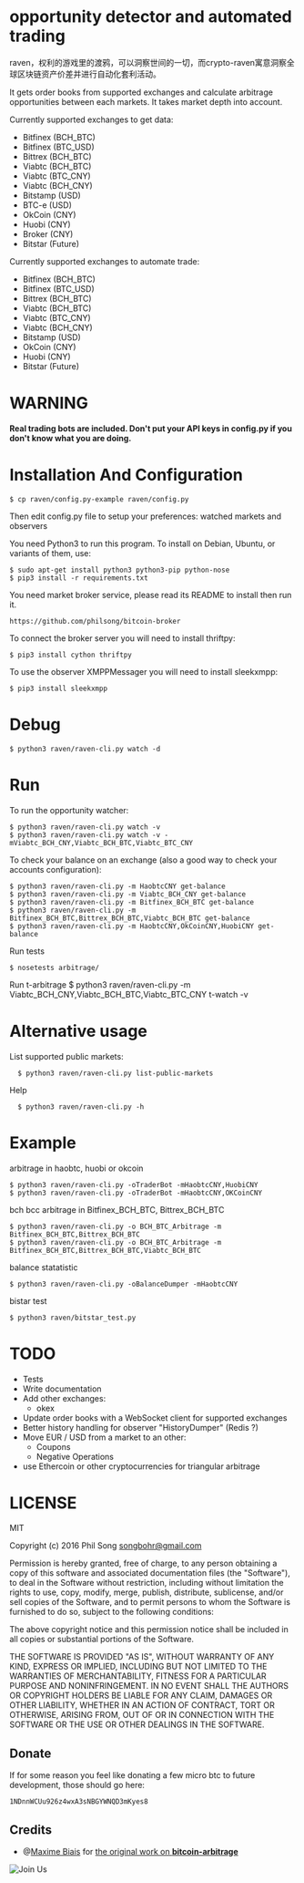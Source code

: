 # opportunity detector and automated trading

raven，权利的游戏里的渡鸦，可以洞察世间的一切，而crypto-raven寓意洞察全球区块链资产价差并进行自动化套利活动。

It gets order books from supported exchanges and calculate arbitrage
opportunities between each markets. It takes market depth into account.

Currently supported exchanges to get data:
 - Bitfinex (BCH_BTC)
 - Bitfinex (BTC_USD)
 - Bittrex (BCH_BTC)
 - Viabtc (BCH_BTC)
 - Viabtc (BTC_CNY)
 - Viabtc (BCH_CNY)
 - Bitstamp (USD)
 - BTC-e (USD)
 - OkCoin (CNY)
 - Huobi (CNY)
 - Broker (CNY)
 - Bitstar (Future)

Currently supported exchanges to automate trade:
 - Bitfinex (BCH_BTC)
 - Bitfinex (BTC_USD)
 - Bittrex (BCH_BTC)
 - Viabtc (BCH_BTC)
 - Viabtc (BTC_CNY)
 - Viabtc (BCH_CNY)
 - Bitstamp (USD)
 - OkCoin (CNY)
 - Huobi (CNY)
 - Bitstar (Future)

# WARNING

**Real trading bots are included. Don't put your API keys in config.py
  if you don't know what you are doing.**

# Installation And Configuration

    $ cp raven/config.py-example raven/config.py

Then edit config.py file to setup your preferences: watched markets
and observers

You need Python3 to run this program. To install on Debian, Ubuntu, or
variants of them, use:

    $ sudo apt-get install python3 python3-pip python-nose
    $ pip3 install -r requirements.txt

You need market broker service, please read its README to install then run it. 
  
    https://github.com/philsong/bitcoin-broker 

To connect the broker server you will need to install thriftpy:

    $ pip3 install cython thriftpy

To use the observer XMPPMessager you will need to install sleekxmpp:

    $ pip3 install sleekxmpp

# Debug

    $ python3 raven/raven-cli.py watch -d

# Run

To run the opportunity watcher:

    $ python3 raven/raven-cli.py watch -v
    $ python3 raven/raven-cli.py watch -v -mViabtc_BCH_CNY,Viabtc_BCH_BTC,Viabtc_BTC_CNY

To check your balance on an exchange (also a good way to check your accounts configuration):

    $ python3 raven/raven-cli.py -m HaobtcCNY get-balance
    $ python3 raven/raven-cli.py -m Viabtc_BCH_CNY get-balance
    $ python3 raven/raven-cli.py -m Bitfinex_BCH_BTC get-balance
    $ python3 raven/raven-cli.py -m Bitfinex_BCH_BTC,Bittrex_BCH_BTC,Viabtc_BCH_BTC get-balance
    $ python3 raven/raven-cli.py -m HaobtcCNY,OkCoinCNY,HuobiCNY get-balance

Run tests

    $ nosetests arbitrage/


Run t-arbitrage
    $ python3 raven/raven-cli.py -m Viabtc_BCH_CNY,Viabtc_BCH_BTC,Viabtc_BTC_CNY t-watch -v

# Alternative usage

List supported public markets:

      $ python3 raven/raven-cli.py list-public-markets

Help
      
      $ python3 raven/raven-cli.py -h

# Example

arbitrage in haobtc, huobi or okcoin

    $ python3 raven/raven-cli.py -oTraderBot -mHaobtcCNY,HuobiCNY
    $ python3 raven/raven-cli.py -oTraderBot -mHaobtcCNY,OKCoinCNY

bch bcc arbitrage in Bitfinex_BCH_BTC, Bittrex_BCH_BTC

    $ python3 raven/raven-cli.py -o BCH_BTC_Arbitrage -m Bitfinex_BCH_BTC,Bittrex_BCH_BTC
    $ python3 raven/raven-cli.py -o BCH_BTC_Arbitrage -m Bitfinex_BCH_BTC,Bittrex_BCH_BTC,Viabtc_BCH_BTC


balance statatistic 

    $ python3 raven/raven-cli.py -oBalanceDumper -mHaobtcCNY
    
bistar test

    $ python3 raven/bitstar_test.py

    
# TODO

 * Tests
 * Write documentation
 * Add other exchanges:
   * okex
 * Update order books with a WebSocket client for supported exchanges
 * Better history handling for observer "HistoryDumper" (Redis ?)
 * Move EUR / USD from a market to an other:
   * Coupons
   * Negative Operations
 * use Ethercoin or other cryptocurrencies for triangular arbitrage

# LICENSE


MIT

Copyright (c) 2016 Phil Song <songbohr@gmail.com>


Permission is hereby granted, free of charge, to any person obtaining a copy of this software and associated documentation files (the "Software"), to deal in the Software without restriction, including without limitation the rights to use, copy, modify, merge, publish, distribute, sublicense, and/or sell copies of the Software, and to permit persons to whom the Software is furnished to do so, subject to the following conditions:

The above copyright notice and this permission notice shall be included in all copies or substantial portions of the Software.

THE SOFTWARE IS PROVIDED "AS IS", WITHOUT WARRANTY OF ANY KIND, EXPRESS OR IMPLIED, INCLUDING BUT NOT LIMITED TO THE WARRANTIES OF MERCHANTABILITY, FITNESS FOR A PARTICULAR PURPOSE AND NONINFRINGEMENT. IN NO EVENT SHALL THE AUTHORS OR COPYRIGHT HOLDERS BE LIABLE FOR ANY CLAIM, DAMAGES OR OTHER LIABILITY, WHETHER IN AN ACTION OF CONTRACT, TORT OR OTHERWISE, ARISING FROM, OUT OF OR IN CONNECTION WITH THE SOFTWARE OR THE USE OR OTHER DEALINGS IN THE SOFTWARE.

## Donate

If for some reason you feel like donating a few micro btc to future development, those should go here:

`1NDnnWCUu926z4wxA3sNBGYWNQD3mKyes8`

## Credits

* @[Maxime Biais](https://github.com/maxme) for [the original work on **bitcoin-arbitrage**](https://github.com/maxme/https://github.com/maxme/bitcoin-arbitrage)

![Join Us](xiaomiquan.jpg)

